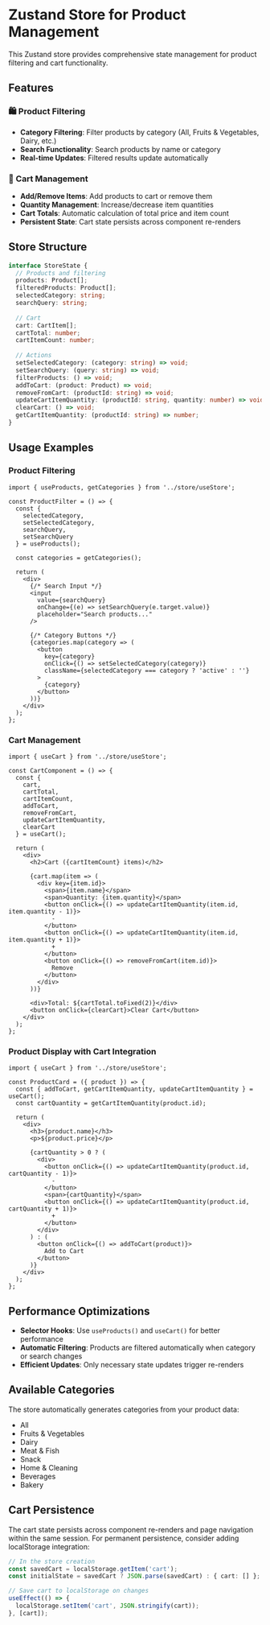 # Zustand Store for Product Management

This Zustand store provides comprehensive state management for product filtering and cart functionality.

## Features

### 🛍️ Product Filtering
- **Category Filtering**: Filter products by category (All, Fruits & Vegetables, Dairy, etc.)
- **Search Functionality**: Search products by name or category
- **Real-time Updates**: Filtered results update automatically

### 🛒 Cart Management
- **Add/Remove Items**: Add products to cart or remove them
- **Quantity Management**: Increase/decrease item quantities
- **Cart Totals**: Automatic calculation of total price and item count
- **Persistent State**: Cart state persists across component re-renders

## Store Structure

```typescript
interface StoreState {
  // Products and filtering
  products: Product[];
  filteredProducts: Product[];
  selectedCategory: string;
  searchQuery: string;
  
  // Cart
  cart: CartItem[];
  cartTotal: number;
  cartItemCount: number;
  
  // Actions
  setSelectedCategory: (category: string) => void;
  setSearchQuery: (query: string) => void;
  filterProducts: () => void;
  addToCart: (product: Product) => void;
  removeFromCart: (productId: string) => void;
  updateCartItemQuantity: (productId: string, quantity: number) => void;
  clearCart: () => void;
  getCartItemQuantity: (productId: string) => number;
}
```

## Usage Examples

### Product Filtering

```tsx
import { useProducts, getCategories } from '../store/useStore';

const ProductFilter = () => {
  const { 
    selectedCategory, 
    setSelectedCategory, 
    searchQuery, 
    setSearchQuery 
  } = useProducts();
  
  const categories = getCategories();

  return (
    <div>
      {/* Search Input */}
      <input
        value={searchQuery}
        onChange={(e) => setSearchQuery(e.target.value)}
        placeholder="Search products..."
      />
      
      {/* Category Buttons */}
      {categories.map(category => (
        <button
          key={category}
          onClick={() => setSelectedCategory(category)}
          className={selectedCategory === category ? 'active' : ''}
        >
          {category}
        </button>
      ))}
    </div>
  );
};
```

### Cart Management

```tsx
import { useCart } from '../store/useStore';

const CartComponent = () => {
  const { 
    cart, 
    cartTotal, 
    cartItemCount, 
    addToCart, 
    removeFromCart,
    updateCartItemQuantity,
    clearCart 
  } = useCart();

  return (
    <div>
      <h2>Cart ({cartItemCount} items)</h2>
      
      {cart.map(item => (
        <div key={item.id}>
          <span>{item.name}</span>
          <span>Quantity: {item.quantity}</span>
          <button onClick={() => updateCartItemQuantity(item.id, item.quantity - 1)}>
            -
          </button>
          <button onClick={() => updateCartItemQuantity(item.id, item.quantity + 1)}>
            +
          </button>
          <button onClick={() => removeFromCart(item.id)}>
            Remove
          </button>
        </div>
      ))}
      
      <div>Total: ${cartTotal.toFixed(2)}</div>
      <button onClick={clearCart}>Clear Cart</button>
    </div>
  );
};
```

### Product Display with Cart Integration

```tsx
import { useCart } from '../store/useStore';

const ProductCard = ({ product }) => {
  const { addToCart, getCartItemQuantity, updateCartItemQuantity } = useCart();
  const cartQuantity = getCartItemQuantity(product.id);

  return (
    <div>
      <h3>{product.name}</h3>
      <p>${product.price}</p>
      
      {cartQuantity > 0 ? (
        <div>
          <button onClick={() => updateCartItemQuantity(product.id, cartQuantity - 1)}>
            -
          </button>
          <span>{cartQuantity}</span>
          <button onClick={() => updateCartItemQuantity(product.id, cartQuantity + 1)}>
            +
          </button>
        </div>
      ) : (
        <button onClick={() => addToCart(product)}>
          Add to Cart
        </button>
      )}
    </div>
  );
};
```

## Performance Optimizations

- **Selector Hooks**: Use `useProducts()` and `useCart()` for better performance
- **Automatic Filtering**: Products are filtered automatically when category or search changes
- **Efficient Updates**: Only necessary state updates trigger re-renders

## Available Categories

The store automatically generates categories from your product data:
- All
- Fruits & Vegetables
- Dairy
- Meat & Fish
- Snack
- Home & Cleaning
- Beverages
- Bakery

## Cart Persistence

The cart state persists across component re-renders and page navigation within the same session. For permanent persistence, consider adding localStorage integration:

```typescript
// In the store creation
const savedCart = localStorage.getItem('cart');
const initialState = savedCart ? JSON.parse(savedCart) : { cart: [] };

// Save cart to localStorage on changes
useEffect(() => {
  localStorage.setItem('cart', JSON.stringify(cart));
}, [cart]);
```
